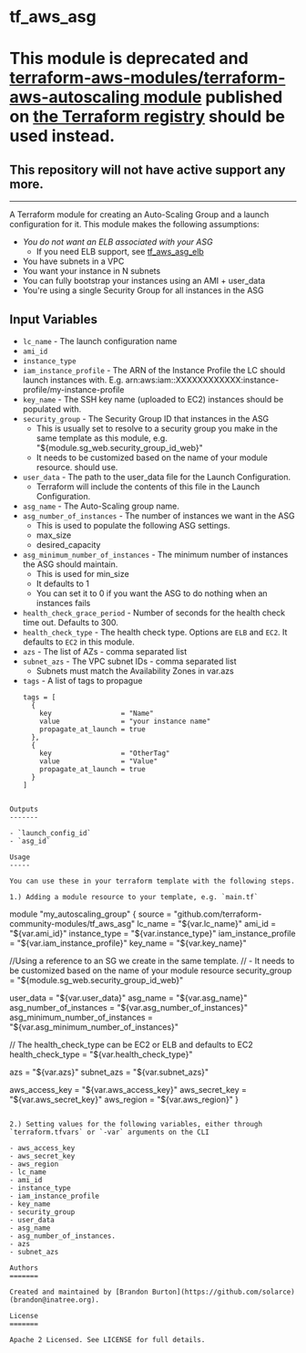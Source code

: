 tf_aws_asg
==========

# This module is deprecated and [terraform-aws-modules/terraform-aws-autoscaling module](https://github.com/terraform-aws-modules/terraform-aws-autoscaling) published on [the Terraform registry](https://registry.terraform.io/modules/terraform-aws-modules/autoscaling/aws) should be used instead.

## This repository will not have active support any more.

---

A Terraform module for creating an Auto-Scaling Group and a launch
configuration for it.
This module makes the following assumptions:
* *You do not want an ELB associated with your ASG*
   * If you need ELB support, see [tf_aws_asg_elb](https://github.com/terraform-community-modules/tf_aws_asg_elb)
* You have subnets in a VPC
* You want your instance in N subnets
* You can fully bootstrap your instances using an AMI + user_data
* You're using a single Security Group for all instances in the ASG

Input Variables
---------------

- `lc_name` - The launch configuration name
- `ami_id`
- `instance_type`
- `iam_instance_profile` - The ARN of the Instance Profile the LC should
   launch instances with.
   E.g. arn:aws:iam::XXXXXXXXXXXX:instance-profile/my-instance-profile
- `key_name` - The SSH key name (uploaded to EC2) instances should
   be populated with.
- `security_group` - The Security Group ID that instances in the ASG
    - This is usually set to resolve to a security group you make in the
      same template as this module, e.g. "${module.sg_web.security_group_id_web}"
    - It needs to be customized based on the name of your module resource.
   should use.
- `user_data` - The path to the user_data file for the Launch Configuration.
    - Terraform will include the contents of this file in the Launch Configuration.
- `asg_name` - The Auto-Scaling group name.
- `asg_number_of_instances` - The number of instances we want in the ASG
    - This is used to populate the following ASG settings.
    - max_size
    - desired_capacity
- `asg_minimum_number_of_instances` - The minimum number of instances
   the ASG should maintain.
    - This is used for min_size
    - It defaults to 1
    - You can set it to 0 if you want the ASG to do nothing when an
      instances fails
- `health_check_grace_period` - Number of seconds for the health check
   time out. Defaults to 300.
- `health_check_type` - The health check type. Options are `ELB` and
   `EC2`. It defaults to `EC2` in this module.
- `azs` - The list of AZs - comma separated list
- `subnet_azs` - The VPC subnet IDs - comma separated list
  - Subnets must match the Availability Zones in var.azs
- `tags` - A list of tags to propague 
  ```
  tags = [
    {
      key                 = "Name"
      value               = "your instance name"
      propagate_at_launch = true
    },
    {
      key                 = "OtherTag"
      value               = "Value"
      propagate_at_launch = true
    }
  ]
```

Outputs
-------

- `launch_config_id`
- `asg_id`

Usage
-----

You can use these in your terraform template with the following steps.

1.) Adding a module resource to your template, e.g. `main.tf`

```
module "my_autoscaling_group" {
  source               = "github.com/terraform-community-modules/tf_aws_asg"
  lc_name              = "${var.lc_name}"
  ami_id               = "${var.ami_id}"
  instance_type        = "${var.instance_type}"
  iam_instance_profile = "${var.iam_instance_profile}"
  key_name             = "${var.key_name}"

  //Using a reference to an SG we create in the same template.
  // - It needs to be customized based on the name of your module resource
  security_group = "${module.sg_web.security_group_id_web}"

  user_data                      = "${var.user_data}"
  asg_name                       = "${var.asg_name}"
  asg_number_of_instances        = "${var.asg_number_of_instances}"
  asg_minimum_number_of_instances = "${var.asg_minimum_number_of_instances}"

  // The health_check_type can be EC2 or ELB and defaults to EC2
  health_check_type = "${var.health_check_type}"
  
  azs        = "${var.azs}"
  subnet_azs = "${var.subnet_azs}"

  aws_access_key = "${var.aws_access_key}"
  aws_secret_key = "${var.aws_secret_key}"
  aws_region     = "${var.aws_region}"
}
```

2.) Setting values for the following variables, either through `terraform.tfvars` or `-var` arguments on the CLI

- aws_access_key
- aws_secret_key
- aws_region
- lc_name
- ami_id
- instance_type
- iam_instance_profile
- key_name
- security_group
- user_data
- asg_name
- asg_number_of_instances.
- azs
- subnet_azs

Authors
=======

Created and maintained by [Brandon Burton](https://github.com/solarce) (brandon@inatree.org).

License
=======

Apache 2 Licensed. See LICENSE for full details.

